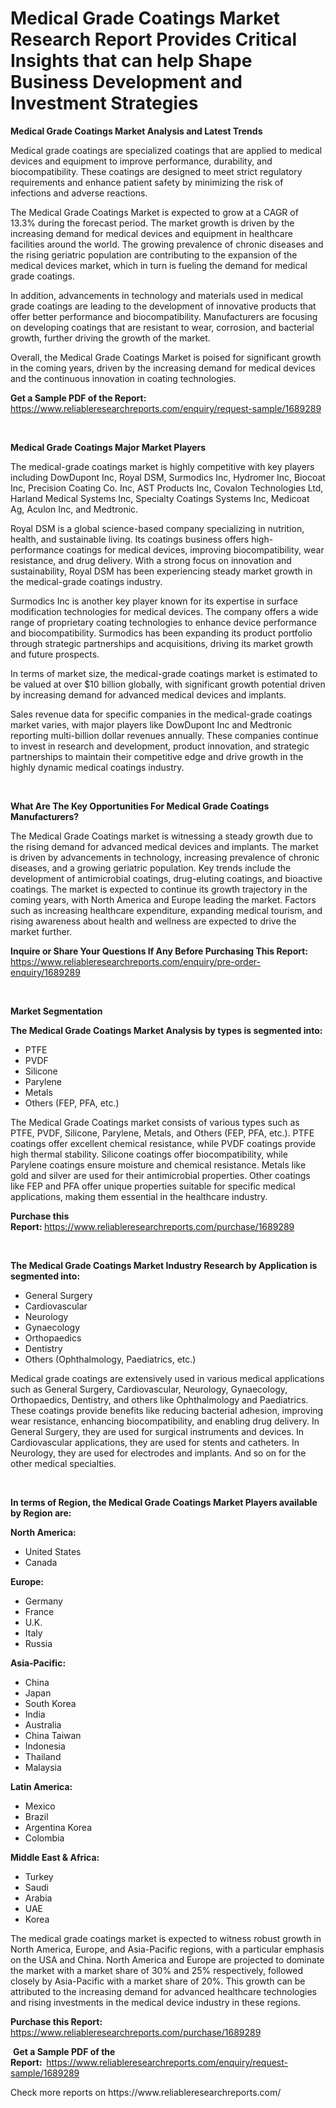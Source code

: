 <p><h1>Medical Grade Coatings Market Research Report Provides Critical Insights that can help Shape Business Development and Investment Strategies</h1></p><p><strong>Medical Grade Coatings Market Analysis and Latest Trends</strong></p>
<p><p>Medical grade coatings are specialized coatings that are applied to medical devices and equipment to improve performance, durability, and biocompatibility. These coatings are designed to meet strict regulatory requirements and enhance patient safety by minimizing the risk of infections and adverse reactions.</p><p>The Medical Grade Coatings Market is expected to grow at a CAGR of 13.3% during the forecast period. The market growth is driven by the increasing demand for medical devices and equipment in healthcare facilities around the world. The growing prevalence of chronic diseases and the rising geriatric population are contributing to the expansion of the medical devices market, which in turn is fueling the demand for medical grade coatings.</p><p>In addition, advancements in technology and materials used in medical grade coatings are leading to the development of innovative products that offer better performance and biocompatibility. Manufacturers are focusing on developing coatings that are resistant to wear, corrosion, and bacterial growth, further driving the growth of the market.</p><p>Overall, the Medical Grade Coatings Market is poised for significant growth in the coming years, driven by the increasing demand for medical devices and the continuous innovation in coating technologies.</p></p>
<p><strong>Get a Sample PDF of the Report:&nbsp;</strong> <a href="https://www.reliableresearchreports.com/enquiry/request-sample/1689289">https://www.reliableresearchreports.com/enquiry/request-sample/1689289</a></p>
<p>&nbsp;</p>
<p><strong>Medical Grade Coatings Major Market Players</strong></p>
<p><p>The medical-grade coatings market is highly competitive with key players including DowDupont Inc, Royal DSM, Surmodics Inc, Hydromer Inc, Biocoat Inc, Precision Coating Co. Inc, AST Products Inc, Covalon Technologies Ltd, Harland Medical Systems Inc, Specialty Coatings Systems Inc, Medicoat Ag, Aculon Inc, and Medtronic.</p><p>Royal DSM is a global science-based company specializing in nutrition, health, and sustainable living. Its coatings business offers high-performance coatings for medical devices, improving biocompatibility, wear resistance, and drug delivery. With a strong focus on innovation and sustainability, Royal DSM has been experiencing steady market growth in the medical-grade coatings industry.</p><p>Surmodics Inc is another key player known for its expertise in surface modification technologies for medical devices. The company offers a wide range of proprietary coating technologies to enhance device performance and biocompatibility. Surmodics has been expanding its product portfolio through strategic partnerships and acquisitions, driving its market growth and future prospects.</p><p>In terms of market size, the medical-grade coatings market is estimated to be valued at over $10 billion globally, with significant growth potential driven by increasing demand for advanced medical devices and implants.</p><p>Sales revenue data for specific companies in the medical-grade coatings market varies, with major players like DowDupont Inc and Medtronic reporting multi-billion dollar revenues annually. These companies continue to invest in research and development, product innovation, and strategic partnerships to maintain their competitive edge and drive growth in the highly dynamic medical coatings industry.</p></p>
<p>&nbsp;</p>
<p><strong>What Are The Key Opportunities For Medical Grade Coatings Manufacturers?</strong></p>
<p><p>The Medical Grade Coatings market is witnessing a steady growth due to the rising demand for advanced medical devices and implants. The market is driven by advancements in technology, increasing prevalence of chronic diseases, and a growing geriatric population. Key trends include the development of antimicrobial coatings, drug-eluting coatings, and bioactive coatings. The market is expected to continue its growth trajectory in the coming years, with North America and Europe leading the market. Factors such as increasing healthcare expenditure, expanding medical tourism, and rising awareness about health and wellness are expected to drive the market further.</p></p>
<p><strong>Inquire or Share Your Questions If Any Before Purchasing This Report:</strong> <a href="https://www.reliableresearchreports.com/enquiry/pre-order-enquiry/1689289">https://www.reliableresearchreports.com/enquiry/pre-order-enquiry/1689289</a></p>
<p>&nbsp;</p>
<p><strong>Market Segmentation</strong></p>
<p><strong>The Medical Grade Coatings Market Analysis by types is segmented into:</strong></p>
<p><ul><li>PTFE</li><li>PVDF</li><li>Silicone</li><li>Parylene</li><li>Metals</li><li>Others (FEP, PFA, etc.)</li></ul></p>
<p><p>The Medical Grade Coatings market consists of various types such as PTFE, PVDF, Silicone, Parylene, Metals, and Others (FEP, PFA, etc.). PTFE coatings offer excellent chemical resistance, while PVDF coatings provide high thermal stability. Silicone coatings offer biocompatibility, while Parylene coatings ensure moisture and chemical resistance. Metals like gold and silver are used for their antimicrobial properties. Other coatings like FEP and PFA offer unique properties suitable for specific medical applications, making them essential in the healthcare industry.</p></p>
<p><strong>Purchase this Report:&nbsp;</strong><a href="https://www.reliableresearchreports.com/purchase/1689289">https://www.reliableresearchreports.com/purchase/1689289</a></p>
<p>&nbsp;</p>
<p><strong>The Medical Grade Coatings Market Industry Research by Application is segmented into:</strong></p>
<p><ul><li>General Surgery</li><li>Cardiovascular</li><li>Neurology</li><li>Gynaecology</li><li>Orthopaedics</li><li>Dentistry</li><li>Others (Ophthalmology, Paediatrics, etc.)</li></ul></p>
<p><p>Medical grade coatings are extensively used in various medical applications such as General Surgery, Cardiovascular, Neurology, Gynaecology, Orthopaedics, Dentistry, and others like Ophthalmology and Paediatrics. These coatings provide benefits like reducing bacterial adhesion, improving wear resistance, enhancing biocompatibility, and enabling drug delivery. In General Surgery, they are used for surgical instruments and devices. In Cardiovascular applications, they are used for stents and catheters. In Neurology, they are used for electrodes and implants. And so on for the other medical specialties.</p></p>
<p>&nbsp;</p>
<p><strong>In terms of Region, the Medical Grade Coatings Market Players available by Region are:</strong></p>
<p>
    <p> <strong> North America: </strong>
        <ul>
            <li>United States</li>
            <li>Canada</li>
        </ul>
        </p> 
    <p> <strong> Europe: </strong>
        <ul>
            <li>Germany</li>
            <li>France</li>
            <li>U.K.</li>
            <li>Italy</li>
            <li>Russia</li>
        </ul>
        </p> 
    <p> <strong> Asia-Pacific: </strong>
        <ul>
            <li>China</li>
            <li>Japan</li>
            <li>South Korea</li>
            <li>India</li>
            <li>Australia</li>
            <li>China Taiwan</li>
            <li>Indonesia</li>
            <li>Thailand</li>
            <li>Malaysia</li>
        </ul>
        </p> 
    <p> <strong> Latin America: </strong>
        <ul>
            <li>Mexico</li>
            <li>Brazil</li>
            <li>Argentina Korea</li>
            <li>Colombia</li>
        </ul>
        </p> 
    <p> <strong> Middle East & Africa: </strong>
        <ul>
            <li>Turkey</li>
            <li>Saudi</li>
            <li>Arabia</li>
            <li>UAE</li>
            <li>Korea</li>
        </ul>
    </p>
    </p>
<p><p>The medical grade coatings market is expected to witness robust growth in North America, Europe, and Asia-Pacific regions, with a particular emphasis on the USA and China. North America and Europe are projected to dominate the market with a market share of 30% and 25% respectively, followed closely by Asia-Pacific with a market share of 20%. This growth can be attributed to the increasing demand for advanced healthcare technologies and rising investments in the medical device industry in these regions.</p></p>
<p><strong>Purchase this Report: </strong><a href="https://www.reliableresearchreports.com/purchase/1689289">https://www.reliableresearchreports.com/purchase/1689289</a></p>
<p>&nbsp;<strong>Get a Sample PDF of the Report:&nbsp;&nbsp;</strong><a href="https://www.reliableresearchreports.com/enquiry/request-sample/1689289">https://www.reliableresearchreports.com/enquiry/request-sample/1689289</a></p>
<p><strong></strong></p>
<p>Check more reports on https://www.reliableresearchreports.com/</p>